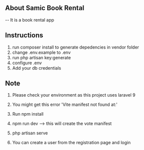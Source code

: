 

## About Samic Book Rental

-- It is a book rental app

## Instructions
1. run composer install to generate depedencies in vendor folder
2. change .env.example to .env
3. run php artisan key:generate
4. configure .env
5. Add your db credentials



## Note

1. Please check your environment as this project uses laravel 9 

2.  You might get this error 'Vite manifest not found at:' 
   1. Run npm install

   2. npm run dev --> this will create the vote manifest

   3. php artisan serve

3. You can create a user from the registration page and login
